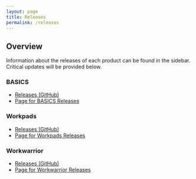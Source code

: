 ```yaml
---
layout: page
title: Releases
permalink: /releases
---
```



<div class="home-columns">
  <div class="column-left">
<div class="home">
<h2>Overview</h2>
 <p>Information about the releases of each product can be found in the sidebar. Critical updates will be provided below.</p>
</div>
</div>


 <div class="column-right">

<h3>BASICS</h3>
<ul>
    <li>
      <a href="https://github.com/babbworks/basics/releases">Releases (GitHub)</a></li>
    <li>
      <a href="https://babb.tel/basics/releases">Page for BASICS Releases</a></li>
</ul>
<h3>Workpads</h3>
<ul>
    <li>
      <a href="https://github.com/babbworks/workpads/releases">Releases (GitHub)</a></li>
    <li>
      <a href="https://babb.tel/workpads/releases">Page for Workpads Releases</a></li>
</ul>
<h3>Workwarrior</h3>
<ul>
    <li>
      <a href="https://github.com/babbworks/workwarrior/releases">Releases (GitHub)</a></li>
    <li>
      <a href="https://babb.tel/workwarrior/releases">Page for Workwarrior Releases</a></li>
</ul>

  </div>
</div>